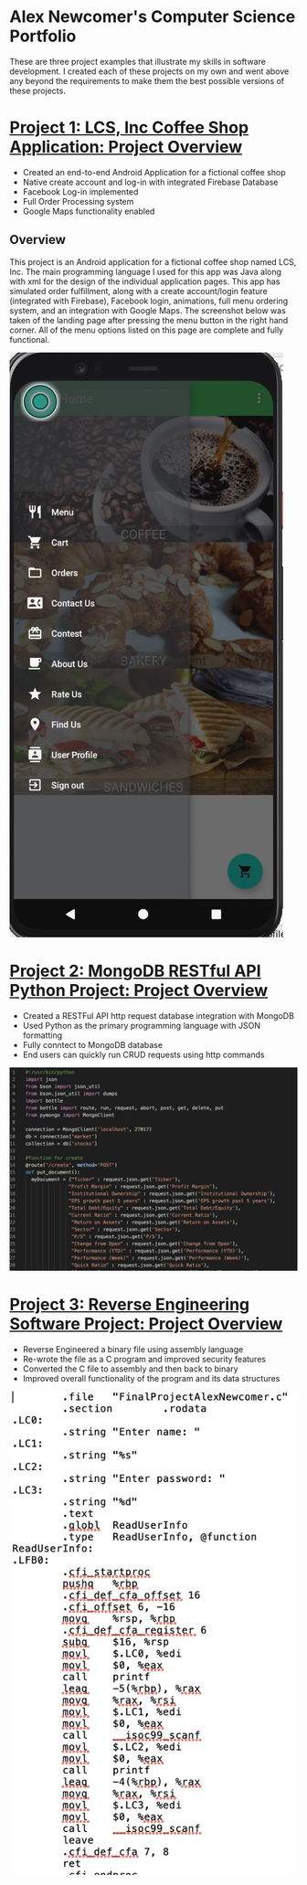 # Alex Newcomer's Computer Science Portfolio

These are three project examples that illustrate my skills in software development.  I created each of these projects on my own and went above any beyond the requirements to make them the best possible versions of these projects.


# [Project 1: LCS, Inc Coffee Shop Application: Project Overview](https://github.com/newcomat/AndroidCoffeeShopApp)
* Created an end-to-end Android Application for a fictional coffee shop
* Native create account and log-in with integrated Firebase Database
* Facebook Log-in implemented
* Full Order Processing system
* Google Maps functionality enabled

## Overview
This project is an Android application for a fictional coffee shop named LCS, Inc. The main programming language I used for this app was Java along with xml for the design of the individual application pages.  This app has simulated order fulfillment, along with a create account/login feature (integrated with Firebase), Facebook login, animations, full menu ordering system, and an integration with Google Maps.  The screenshot below was taken of the landing page after pressing the menu button in the right hand corner.  All of the menu options listed on this page are complete and fully functional.

![](/images/LCSINC_MENU.jpg)

# [Project 2: MongoDB RESTful API Python Project: Project Overview](https://github.com/newcomat/RESTfulAPI)
* Created a RESTFul API http request database integration with MongoDB
* Used Python as the primary programming language with JSON formatting
* Fully conntect to MongoDB database
* End users can quickly run CRUD requests using http commands

![](/images/RESTful_Pic.jpg)

# [Project 3: Reverse Engineering Software Project: Project Overview](https://github.com/newcomat/ReverseEngineeringProject)
* Reverse Engineered a binary file using assembly language
* Re-wrote the file as a C program and improved security features
* Converted the C file to assembly and then back to binary
* Improved overall functionality of the program and its data structures

![](/images/AssemblyCode.jpg)

